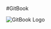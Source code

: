 #GitBook 

![GitBook Logo](https://www.slant.co/topics/3845/viewpoints/1/~hosted-services-to-render-and-publish-markdown-files-online~gitbook)
